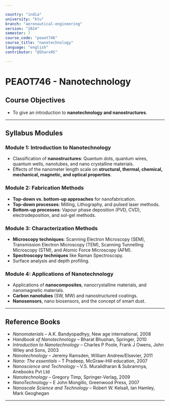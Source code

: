 ```yaml
---

country: "india"
university: "ktu"
branch: "aeronautical-engineering"
version: "2024"
semester: 7
course_code: "peaot746"
course_title: "nanotechnology"
language: "english"
contributor: "@Sharx05"

---
```


# PEAOT746 - Nanotechnology

## Course Objectives

-   To give an introduction to **nanotechnology and nanostructures**.

---

## Syllabus Modules

### Module 1: Introduction to Nanotechnology

-   Classification of **nanostructures**: Quantum dots, quantum wires, quantum wells, nanotubes, and nano crystalline materials.
-   Effects of the nanometer length scale on **structural, thermal, chemical, mechanical, magnetic, and optical properties**.

### Module 2: Fabrication Methods

-   **Top-down vs. bottom-up approaches** for nanofabrication.
-   **Top-down processes**: Milling, Lithography, and pulsed laser methods.
-   **Bottom-up processes**: Vapour phase deposition (PVD, CVD), electrodeposition, and sol-gel methods.

### Module 3: Characterization Methods

-   **Microscopy techniques**: Scanning Electron Microscopy (SEM), Transmission Electron Microscopy (TEM), Scanning Tunnelling Microscopy (STM), and Atomic Force Microscopy (AFM).
-   **Spectroscopy techniques** like Raman Spectroscopy.
-   Surface analysis and depth profiling.

### Module 4: Applications of Nanotechnology

-   Applications of **nanocomposites**, nanocrystalline materials, and nanomagnetic materials.
-   **Carbon nanotubes** (SW, MW) and nanostructured coatings.
-   **Nanosensors**, nano biosensors, and the concept of smart dust.

---

## Reference Books

-   *Nanomaterials* – A.K. Bandyopadhyy, New age international, 2008
-   *Handbook of Nanotechnology* – Bharat Bhushan, Springer, 2010
-   *Introduction to Nanotechnology* – Charles P Poole, Frank J Owens, John Wiley and Sons, 2003
-   *Nanotechnology* – Jeremy Ramsden, William Andrew/Elsevier, 2011
-   *Nano: The essentials* – T Pradeep, McGraw–Hill education, 2007
-   *Nanoscience and Technology* – V.S. Muralidharan & Subramnya, Anebooks Pvt Ltd
-   *Nanotechnology* – Gregory Timp, Springer-Verlag, 2009
-   *NanoTechnology* – E John Mongillo, Greenwood Press, 2007
-   *Nanoscale Science and Technology* – Robert W. Kelsall, Ian Hamley, Mark Geoghegan

---
